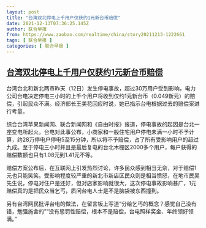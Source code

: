 ```yaml
---
layout: post
title: "台湾双北停电上千用户仅获约1元新台币赔偿"
date: 2021-12-13T07:36:25.145Z
author: 联合早报
from: https://www.zaobao.com/realtime/china/story20211213-1222661
tags: [ 联合早报 ]
categories: [ 联合早报 ]
---
```

<!--1639403700000-->
[台湾双北停电上千用户仅获约1元新台币赔偿](https://www.zaobao.com/realtime/china/story20211213-1222661)
------

<div>
<p>台湾台北和新北两市昨天（12日）发生停电事故，超过30万用户受到影响，电力公司台电决定停电三小时的上千个用户将收到仅约1元新台币（0.049新元）的赔偿，引起民众不满。经济部长王美花回应时说，她已指示台电根据过去的赔偿案进行考量。</p><p>综合台湾苹果新闻网、联合新闻网和《自由时报》报道，停电事故的起因是台北一座变电所起火。台电对此事公布，小商家和一般住宅用户停电未满一小时不予计算，约28万停电户停电5至15分钟，所以将不予赔偿，占了所有受影响用户的超过九成。至于停电三小时并且是最后复电的台北木栅区2000多个用户，每户获得的赔偿数额也只有1.08元到1.41元不等。</p><p>赔偿方案公布后，在互联网上引发热烈讨论，许多民众感到相当无奈，对于赔偿1元也只能笑笑。受影响程度较严重的新北市新店区民众则是相当愤怒，在地市民吴先生说，停电对住户是还好，但对店家影响就很大，这次停电事故影响甚广，1元赔偿真的是把民众当乞丐，质问台电人士是不是脑袋被东西撞到。</p><section id="imu"><div id="dfp-ad-imu1">        </div></section><p>另有台湾网民批评台电的做法，在留言板上写道“分给乞丐的概念？感觉自己没有错，勉强施舍的”“没有惩罚性赔偿，根本不是赔偿，台电照样奖金、年终领好领满。”</p>      <div class="cx_paywall_placeholder" id="sph_cdp_40"></div>
</div>
